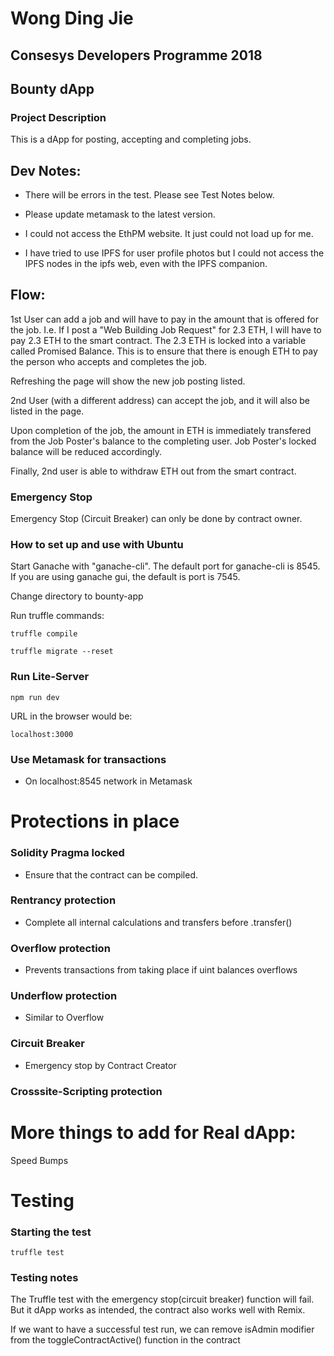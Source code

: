 # Wong Ding Jie
## Consesys Developers Programme 2018
## Bounty dApp

### Project Description
This is a dApp for posting, accepting and completing jobs.

## Dev Notes:
- There will be errors in the test. Please see Test Notes below.
- Please update metamask to the latest version.

- I could not access the EthPM website. It just could not load up for me.
- I have tried to use IPFS for user profile photos but I could not access
the IPFS nodes in the ipfs web, even with the IPFS companion.

## Flow:
1st User can add a job and will have to pay in the amount that is offered for the job.
I.e. If I post a "Web Building Job Request" for 2.3 ETH, I will have to pay 2.3 ETH
to the smart contract. The 2.3 ETH is locked into a variable called Promised Balance.
This is to ensure that there is enough ETH to pay the person who accepts and completes the job.

Refreshing the page will show the new job posting listed.

2nd User (with a different address) can accept the job, and it will also be listed in the page.

Upon completion of the job, the amount in ETH is immediately transfered from the Job Poster's balance to the completing user. Job Poster's locked balance will be reduced accordingly.

Finally, 2nd user is able to withdraw ETH out from the smart contract.

### Emergency Stop
Emergency Stop (Circuit Breaker) can only be done by contract owner.



### How to set up and use with Ubuntu

Start Ganache with "ganache-cli". The default port for ganache-cli is 8545.
If you are using ganache gui, the default is port is 7545.

Change directory to bounty-app

Run truffle commands:

`truffle compile`

`truffle migrate --reset`


### Run Lite-Server

`npm run dev`

URL in the browser would be:

`localhost:3000`

### Use Metamask for transactions
- On localhost:8545 network in Metamask

# Protections in place

### Solidity Pragma locked
- Ensure that the contract can be compiled.

### Rentrancy protection
- Complete all internal calculations and transfers before .transfer()

### Overflow protection
- Prevents transactions from taking place if uint balances overflows

### Underflow protection
- Similar to Overflow

### Circuit Breaker
- Emergency stop by Contract Creator

### Crosssite-Scripting protection

# More things to add for Real dApp:
Speed Bumps

# Testing
### Starting the test
`truffle test`

### Testing notes
The Truffle test with the emergency stop(circuit breaker) function will fail. 
But it dApp works as intended, the contract also works well with Remix.

If we want to have a successful test run, we can remove isAdmin modifier from the 
toggleContractActive() function in the contract